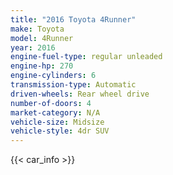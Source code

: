 ```yaml
---
title: "2016 Toyota 4Runner"
make: Toyota
model: 4Runner
year: 2016
engine-fuel-type: regular unleaded
engine-hp: 270
engine-cylinders: 6
transmission-type: Automatic
driven-wheels: Rear wheel drive
number-of-doors: 4
market-category: N/A
vehicle-size: Midsize
vehicle-style: 4dr SUV
---
```


{{< car_info >}}
